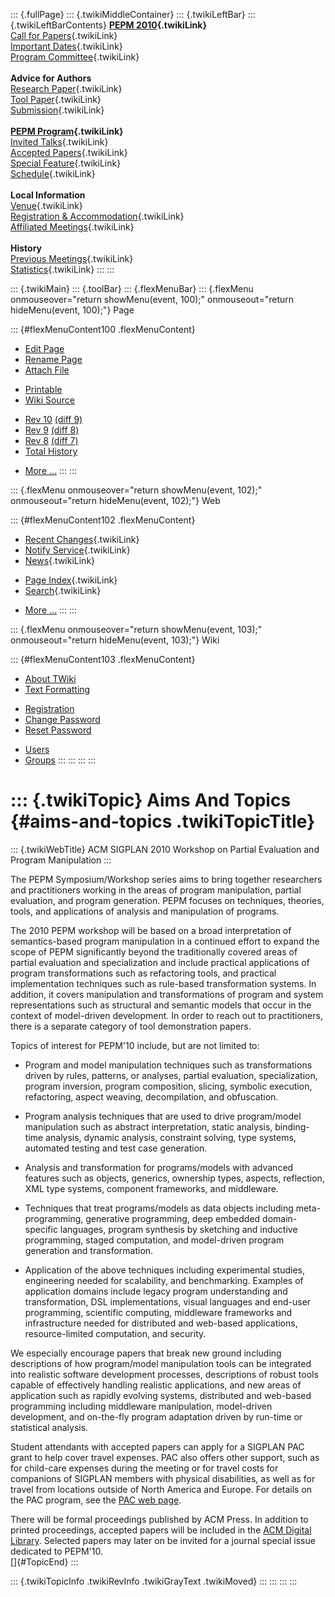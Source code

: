 ::: {.fullPage}
::: {.twikiMiddleContainer}
::: {.twikiLeftBar}
::: {.twikiLeftBarContents}
**[PEPM 2010](WebHome){.twikiLink}**\
[Call for Papers](CallForPapers){.twikiLink}\
[Important Dates](ImportantDates){.twikiLink}\
[Program Committee](ProgramCommittee){.twikiLink}\
\
**Advice for Authors**\
[Research Paper](ResearchPaperAdvice){.twikiLink}\
[Tool Paper](ToolPaperAdvice){.twikiLink}\
[Submission](PaperSubmission){.twikiLink}\
\
**[PEPM Program](Program){.twikiLink}**\
[Invited Talks](InvitedTalks){.twikiLink}\
[Accepted Papers](AcceptedPapers){.twikiLink}\
[Special Feature](SpecialFeature){.twikiLink}\
[Schedule](Program){.twikiLink}\
\
**Local Information**\
[Venue](WorkshopVenue){.twikiLink}\
[Registration & Accommodation](RegistrationAndAccomodation){.twikiLink}\
[Affiliated Meetings](AffiliatedMeetings){.twikiLink}\
\
**History**\
[Previous Meetings](PreviousMeetings){.twikiLink}\
[Statistics](HistoricalStatistics){.twikiLink}
:::
:::

::: {.twikiMain}
::: {.toolBar}
::: {.flexMenuBar}
::: {.flexMenu onmouseover="return showMenu(event, 100);" onmouseout="return hideMenu(event, 100);"}
Page

::: {#flexMenuContent100 .flexMenuContent}
-   [Edit
    Page](http://www.program-transformation.org/edit/PEPM10/AimsAndTopics?t=1536828936)
-   [Rename
    Page](http://www.program-transformation.org/rename/PEPM10/AimsAndTopics)
-   [Attach
    File](http://www.program-transformation.org/attach/PEPM10/AimsAndTopics)

<!-- -->

-   [Printable](http://www.program-transformation.org/view/PEPM10/AimsAndTopics?skin=print.pattern)
-   [Wiki
    Source](http://www.program-transformation.org/view/PEPM10/AimsAndTopics?skin=text&raw=on&contenttype=text/plain)

<!-- -->

-   [Rev
    10](http://www.program-transformation.org/view/PEPM10/AimsAndTopics?rev=1.10)
    [(diff 9)](http://www.program-transformation.org/rdiff/PEPM10/AimsAndTopics?rev1=1.10&rev2=1.9)
-   [Rev
    9](http://www.program-transformation.org/view/PEPM10/AimsAndTopics?rev=1.9)
    [(diff 8)](http://www.program-transformation.org/rdiff/PEPM10/AimsAndTopics?rev1=1.9&rev2=1.8)
-   [Rev
    8](http://www.program-transformation.org/view/PEPM10/AimsAndTopics?rev=1.8)
    [(diff 7)](http://www.program-transformation.org/rdiff/PEPM10/AimsAndTopics?rev1=1.8&rev2=1.7)
-   [Total
    History](http://www.program-transformation.org/rdiff/PEPM10/AimsAndTopics)

<!-- -->

-   [More
    \...](http://www.program-transformation.org/oops/PEPM10/AimsAndTopics?template=oopsmore&param1=1.10&param2=1.10)
:::
:::

::: {.flexMenu onmouseover="return showMenu(event, 102);" onmouseout="return hideMenu(event, 102);"}
Web

::: {#flexMenuContent102 .flexMenuContent}
-   [Recent Changes](WebChanges){.twikiLink}
-   [Notify Service](WebNotify){.twikiLink}
-   [News](WebNews){.twikiLink}

<!-- -->

-   [Page Index](WebIndex){.twikiLink}
-   [Search](WebSearch){.twikiLink}

<!-- -->

-   [More
    \...](http://www.program-transformation.org/oops/PEPM10/AimsAndTopics?template=oopsmore&param1=1.10&param2=1.10)
:::
:::

::: {.flexMenu onmouseover="return showMenu(event, 103);" onmouseout="return hideMenu(event, 103);"}
Wiki

::: {#flexMenuContent103 .flexMenuContent}
-   [About
    TWiki](http://www.program-transformation.org/view/TWiki/WebHome)
-   [Text
    Formatting](http://www.program-transformation.org/view/TWiki/TextFormattingRules)

<!-- -->

-   [Registration](http://www.program-transformation.org/view/TWiki/TWikiRegistration)
-   [Change
    Password](http://www.program-transformation.org/view/TWiki/ChangePassword)
-   [Reset
    Password](http://www.program-transformation.org/view/TWiki/ResetPassword)

<!-- -->

-   [Users](http://www.program-transformation.org/view/Main/TWikiUsers)
-   [Groups](http://www.program-transformation.org/view/Main/TWikiGroups)
:::
:::
:::
:::

::: {.twikiTopic}
Aims And Topics {#aims-and-topics .twikiTopicTitle}
===============

::: {.twikiWebTitle}
ACM SIGPLAN 2010 Workshop on Partial Evaluation and Program Manipulation
:::

The PEPM Symposium/Workshop series aims to bring together researchers
and practitioners working in the areas of program manipulation, partial
evaluation, and program generation. PEPM focuses on techniques,
theories, tools, and applications of analysis and manipulation of
programs.

The 2010 PEPM workshop will be based on a broad interpretation of
semantics-based program manipulation in a continued effort to expand the
scope of PEPM significantly beyond the traditionally covered areas of
partial evaluation and specialization and include practical applications
of program transformations such as refactoring tools, and practical
implementation techniques such as rule-based transformation systems. In
addition, it covers manipulation and transformations of program and
system representations such as structural and semantic models that occur
in the context of model-driven development. In order to reach out to
practitioners, there is a separate category of tool demonstration
papers.

Topics of interest for PEPM\'10 include, but are not limited to:

-   Program and model manipulation techniques such as transformations
    driven by rules, patterns, or analyses, partial evaluation,
    specialization, program inversion, program composition, slicing,
    symbolic execution, refactoring, aspect weaving, decompilation, and
    obfuscation.

<!-- -->

-   Program analysis techniques that are used to drive program/model
    manipulation such as abstract interpretation, static analysis,
    binding-time analysis, dynamic analysis, constraint solving, type
    systems, automated testing and test case generation.

<!-- -->

-   Analysis and transformation for programs/models with advanced
    features such as objects, generics, ownership types, aspects,
    reflection, XML type systems, component frameworks, and middleware.

<!-- -->

-   Techniques that treat programs/models as data objects including
    meta-programming, generative programming, deep embedded
    domain-specific languages, program synthesis by sketching and
    inductive programming, staged computation, and model-driven program
    generation and transformation.

<!-- -->

-   Application of the above techniques including experimental studies,
    engineering needed for scalability, and benchmarking. Examples of
    application domains include legacy program understanding and
    transformation, DSL implementations, visual languages and end-user
    programming, scientific computing, middleware frameworks and
    infrastructure needed for distributed and web-based applications,
    resource-limited computation, and security.

We especially encourage papers that break new ground including
descriptions of how program/model manipulation tools can be integrated
into realistic software development processes, descriptions of robust
tools capable of effectively handling realistic applications, and new
areas of application such as rapidly evolving systems, distributed and
web-based programming including middleware manipulation, model-driven
development, and on-the-fly program adaptation driven by run-time or
statistical analysis.

Student attendants with accepted papers can apply for a SIGPLAN PAC
grant to help cover travel expenses. PAC also offers other support, such
as for child-care expenses during the meeting or for travel costs for
companions of SIGPLAN members with physical disabilities, as well as for
travel from locations outside of North America and Europe. For details
on the PAC program, see the [PAC web
page](http://www.sigplan.org/PAC.htm).

There will be formal proceedings published by ACM Press. In addition to
printed proceedings, accepted papers will be included in the [ACM
Digital Library](http://portal.acm.org/dl.cfm). Selected papers may
later on be invited for a journal special issue dedicated to PEPM\'10.\
[]{#TopicEnd}
:::

::: {.twikiTopicInfo .twikiRevInfo .twikiGrayText .twikiMoved}
:::
:::
:::
:::
